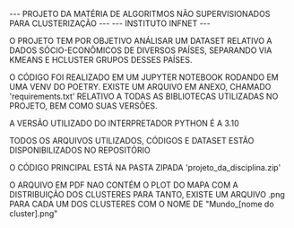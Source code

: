 --- PROJETO DA MATÉRIA DE ALGORITMOS NÃO SUPERVISIONADOS PARA CLUSTERIZAÇÃO ---
                        --- INSTITUTO INFNET ---

O PROJETO TEM POR OBJETIVO ANÁLISAR UM DATASET RELATIVO A DADOS SÓCIO-ECONÔMICOS
DE DIVERSOS PAÍSES, SEPARANDO VIA KMEANS E HCLUSTER GRUPOS DESSES PAÍSES.

O CÓDIGO FOI REALIZADO EM UM JUPYTER NOTEBOOK RODANDO EM UMA VENV DO POETRY.
EXISTE UM ARQUIVO EM ANEXO, CHAMADO 'requirements.txt' RELATIVO A TODAS AS 
BIBLIOTECAS UTILIZADAS NO PROJETO, BEM COMO SUAS VERSÕES.

A VERSÃO UTILIZADO DO INTERPRETADOR PYTHON É A 3.10

TODOS OS ARQUIVOS UTILIZADOS, CÓDIGOS E DATASET ESTÃO DISPONIBILIZADOS NO REPOSITÓRIO

O CÓDIGO PRINCIPAL ESTÁ NA PASTA ZIPADA 'projeto_da_disciplina.zip'

O ARQUIVO EM PDF NAO CONTÉM O PLOT DO MAPA COM A DISTRIBUIÇÃO DOS CLUSTERES
PARA TANTO, EXISTE UM ARQUIVO .png PARA CADA UM DOS CLUSTERES COM O NOME DE
"Mundo_[nome do cluster].png"
